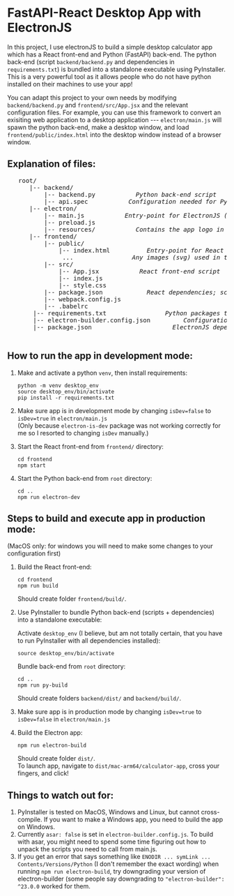 # FastAPI-React Desktop App with ElectronJS 

In this project, I use electronJS to build a simple desktop calculator app which has a React front-end and Python (FastAPI) back-end. The python back-end (script `backend/backend.py` and dependencies in `requirements.txt`) is bundled into a standalone executable using PyInstaller. This is a very powerful tool as it allows people who do not have python installed on their machines to use your app!

You can adapt this project to your own needs by modifying `backend/backend.py` and `frontend/src/App.jsx` and the relevant configuration files. For example, you can use this framework to convert an exisiting web application to a desktop application --- `electron/main.js` will spawn the python back-end, make a desktop window, and load `frontend/public/index.html` into the desktop window instead of a browser window. 

## Explanation of files: 

<pre>
   root/ 
      |-- backend/ 
          |-- backend.py           <em>Python back-end script</em>
          |-- api.spec           <em>Configuration needed for PyInstaller</em>
      |-- electron/
          |-- main.js           <em>Entry-point for ElectronJS (makes desktop window) and FastAPI back-end (spawns python process)</em>
          |-- preload.js   
          |-- resources/           <em>Contains the app logo in .icns format for MacOS (change to .ico for Windows) </em>
      |-- frontend/
          |-- public/
              |-- index.html          <em>Entry-point for React front-end in dev mode</em>
               ...                <em>Any images (svg) used in the front-end</em>
          |-- src/
              |-- App.jsx           <em>React front-end script</em>
              |-- index.js
              |-- style.css    
          |-- package.json            <em>React dependencies; scripts: start, build</em>
          |-- webpack.config.js
          |-- .babelrc
       |-- requirements.txt                <em>Python packages to install (preferrably inside a venv in the root directory) </em> 
       |-- electron-builder.config.json         <em>Configuration for electron-builder</em>
       |-- package.json                      <em>ElectronJS dependencies; scripts: py-install, py-build, electron-dev, electron-build </em>
  
</pre>

  


## How to run the app in development mode: 

1. Make and activate a python `venv`, then install requirements: <br/>
   ```
   python -m venv desktop_env
   source desktop_env/bin/activate
   pip install -r requirements.txt
   ```

2. Make sure app is in development mode by changing `isDev=false` to `isDev=true` in `electron/main.js`<br/>
   (Only because `electron-is-dev` package was not working correctly for me so I resorted to changing `isDev` manually.)
   
4. Start the React front-end from `frontend/` directory:<br/>
   ```
   cd frontend
   npm start
   ```
   
5. Start the Python back-end from `root` directory:
   ```
   cd ..
   npm run electron-dev
   ```
   

## Steps to build and execute app in production mode: 
(MacOS only: for windows you will need to make some changes to your configuration first)

1. Build the React front-end:<br/>
   ```
   cd frontend
   npm run build
   ```
   Should create folder `frontend/build/`.
   
3. Use PyInstaller to bundle Python back-end (scripts + dependencies) into a standalone executable:<br/>

   Activate `desktop_env` (I believe, but am not totally certain, that you have to run PyInstaller with all dependencies installed):
   ```
   source desktop_env/bin/activate
   ```
   Bundle back-end from `root` directory:
   ```
   cd ..
   npm run py-build
   ```
   Should create folders `backend/dist/` and `backend/build/`.

4. Make sure app is in production mode by changing `isDev=true` to `isDev=false` in `electron/main.js`<br/>


5. Build the Electron app:<br/>
   ```
   npm run electron-build
   ```
   Should create folder `dist/`. <br/>
   To launch app, navigate to `dist/mac-arm64/calculator-app`, cross your fingers, and click!

## Things to watch out for: 

1. PyInstaller is tested on MacOS, Windows and Linux, but cannot cross-compile. If you want to make a Windows app, you need to build the app on Windows.
2. Currently `asar: false` is set in `electron-builder.config.js`. To build with asar, you might need to spend some time figuring out how to unpack the scripts you need to call from main.js.
3. If you get an error that says something like `ENODIR ... symLink ... Contents/Versions/Python` (I don't remember the exact wording) when running `npm run electron-build`, try downgrading your version of electron-builder (some people say downgrading to `"electron-builder": ^23.0.0` worked for them. 
